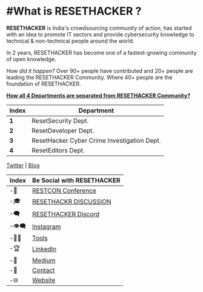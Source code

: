 # #What is RESETHACKER ?
**RESETHACKER** is India's crowdsourcing community of action, has started with an idea to promote IT sectors and provide cybersecurity knowledge to technical & non-technical people around the world.

In 2 years, RESETHACKER has become one of a fastest-growing community of open knowledge. 

*How did it happen?*
Over 90+ people have contributed and 20+ people are leading the RESETHACKER Community.
Where 40+ people are the foundation of RESETHACKER.


**[How all 4 Departments are separated from RESETHACKER Community?](Departments.md)**

Index | Department 
--- | ---
**1** | ResetSecurity Dept.
**2** | ResetDeveloper Dept.
**3** | ResetHacker Cyber Crime Investigation Dept.
**4** | ResetEditors Dept.

[Twitter](https://twitter.com/resethacker) | [Blog](https://instagram.com/@resethacker/)

Index | Be Social with RESETHACKER
--- | ---
-📢 | [RESTCON Conference](https://youtube.com/playlist?list=PLNR8n-5bMyMOMHqJS2drxIA78IOPxTBCO) 
-🎓 | [RESETHACKR DISCUSSION](https://t.me/resethacker/) 
-🗨 | [RESETHACKER Discord](https://discord.gg/HbM3435JcX)
-👁️‍🗨️ | [Instagram ](https://instagram.com/@resethacker/) 
-👩‍💻 | [Tools](https://github.com/RESETHACKER) 
-🏆 | [LinkedIn](https://www.linkedin.com/in/RESETHACKER/) 
-💬 | [Medium](https://www.resethackerofficial.medium.com/)
-📩 | [Contact](resethackerteam@gmail.com)
-🌐 | [Website](https://resethacker.com/) 


